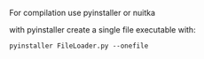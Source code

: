 For compilation use pyinstaller or nuitka

with pyinstaller create a single file executable with:

```
pyinstaller FileLoader.py --onefile
```